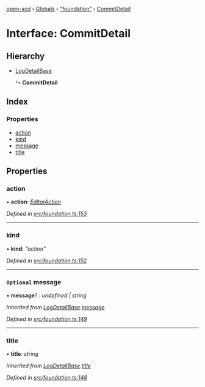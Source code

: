 [open-scd](../README.md) › [Globals](../globals.md) › ["foundation"](../modules/_foundation_.md) › [CommitDetail](_foundation_.commitdetail.md)

# Interface: CommitDetail

## Hierarchy

* [LogDetailBase](_foundation_.logdetailbase.md)

  ↳ **CommitDetail**

## Index

### Properties

* [action](_foundation_.commitdetail.md#action)
* [kind](_foundation_.commitdetail.md#kind)
* [message](_foundation_.commitdetail.md#optional-message)
* [title](_foundation_.commitdetail.md#title)

## Properties

###  action

• **action**: *[EditorAction](../modules/_foundation_.md#editoraction)*

*Defined in [src/foundation.ts:153](https://github.com/openscd/open-scd/blob/56480b8/src/foundation.ts#L153)*

___

###  kind

• **kind**: *"action"*

*Defined in [src/foundation.ts:152](https://github.com/openscd/open-scd/blob/56480b8/src/foundation.ts#L152)*

___

### `Optional` message

• **message**? : *undefined | string*

*Inherited from [LogDetailBase](_foundation_.logdetailbase.md).[message](_foundation_.logdetailbase.md#optional-message)*

*Defined in [src/foundation.ts:149](https://github.com/openscd/open-scd/blob/56480b8/src/foundation.ts#L149)*

___

###  title

• **title**: *string*

*Inherited from [LogDetailBase](_foundation_.logdetailbase.md).[title](_foundation_.logdetailbase.md#title)*

*Defined in [src/foundation.ts:148](https://github.com/openscd/open-scd/blob/56480b8/src/foundation.ts#L148)*
